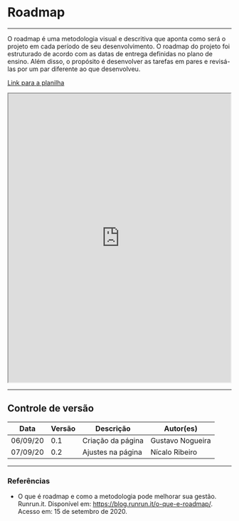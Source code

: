 # Roadmap

---

O roadmap é uma metodologia visual e descritiva que aponta como será o projeto em cada período de seu desenvolvimento. O roadmap do projeto foi estruturado de acordo com as datas de entrega definidas no plano de ensino. Além disso, o propósito é desenvolver as tarefas em pares e revisá-las por um par diferente ao que desenvolveu.

<a href="https://docs.google.com/spreadsheets/d/e/2PACX-1vSV9atyi_2_rtJ6avedZfIWF7ou5Y1OnA2NeKKYMKHN_O7vgvV8CPWA03lXocsgWTxxeTMA1iWutRiV/pubhtml?widget=true&amp;headers=false" target="blank">Link para a planilha</a>

<div style="display:flex; justify-content:space-around">
    <iframe height = "650px" width="100%"
        src="https://docs.google.com/spreadsheets/d/e/2PACX-1vSV9atyi_2_rtJ6avedZfIWF7ou5Y1OnA2NeKKYMKHN_O7vgvV8CPWA03lXocsgWTxxeTMA1iWutRiV/pubhtml?widget=true&amp;headers=false"></iframe>
</div>

---

## Controle de versão

| Data     | Versão | Descrição         | Autor(es)        |
| -------- | ------ | ----------------- | ---------------- |
| 06/09/20 | 0.1    | Criação da página | Gustavo Nogueira |
| 07/09/20 | 0.2    | Ajustes na página | Nícalo Ribeiro   |

---

### Referências

- O que é roadmap e como a metodologia pode melhorar sua gestão. Runrun.it. Disponível em: <https://blog.runrun.it/o-que-e-roadmap/>. Acesso em: 15 de setembro de 2020.
